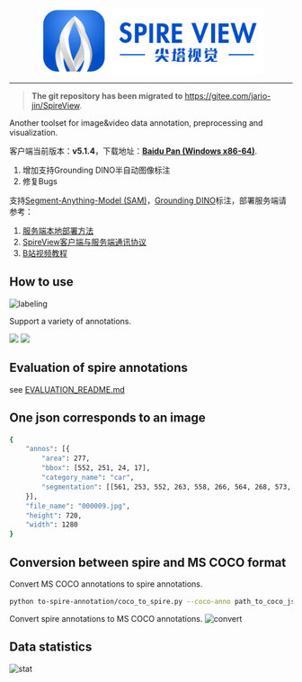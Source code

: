 <div align="center">
  <img src="demo/spire-logo.png" width="400"/>
</div>

---

> **The git repository has been migrated to** https://gitee.com/jario-jin/SpireView.

Another toolset for image&video data annotation, preprocessing and visualization.

客户端当前版本：**v5.1.4**，下载地址：[**Baidu Pan (Windows x86-64)**](https://pan.baidu.com/s/1-X2SmPohw4WU96fRSvCRaA?pwd=1t5f).

1. 增加支持Grounding DINO半自动图像标注
2. 修复Bugs


支持[Segment-Anything-Model (SAM)](https://github.com/facebookresearch/segment-anything.git)，[Grounding DINO](https://github.com/IDEA-Research/GroundingDINO.git)标注，部署服务端请参考：

1. [服务端本地部署方法](https://www.wolai.com/rGgq3Fm4SLGPcwFsjrX7ig)
2. [SpireView客户端与服务端通讯协议](https://www.wolai.com/f1BeT23zZp7rTjRL8aZNUD)
3. [B站视频教程](https://space.bilibili.com/516880777?spm_id_from=333.1007.0.0)

## How to use
![labeling](demo/labeling.jpg)

Support a variety of annotations.

<tr>
<td><img src="demo/bbox_labeling.gif" width="50%"></td>
<td><img src="demo/instance_labeling.gif" width="50%"></td>
</tr>

## Evaluation of spire annotations
see [EVALUATION_README.md](utils/evaluate/README.md)

## One json corresponds to an image
```bash
{
	"annos": [{
		"area": 277,
		"bbox": [552, 251, 24, 17],
		"category_name": "car",
		"segmentation": [[561, 253, 552, 263, 558, 266, 564, 268, 573, 266, 576, 260, 576, 254, 572, 251]]
	}],
	"file_name": "000009.jpg",
	"height": 720,
	"width": 1280
}
```

## Conversion between spire and MS COCO format
Convert MS COCO annotations to spire annotations.
```bash
python to-spire-annotation/coco_to_spire.py --coco-anno path_to_coco_json --coco-image-dir path_to_coco_image_dir --output-dir spire_annotation_dir
```

Convert spire annotations to MS COCO annotations.
![convert](demo/convert.png)

## Data statistics
![stat](demo/stat.png)

